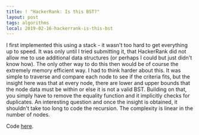 ```yaml
---
title: ! "HackerRank: Is this BST?"
layout: post
tags: algorithms
local: 2019-02-16-hackerrank-is-this-bst
---
```


I first implemented this using a stack - it wasn't too hard to get everything
up to speed. It was only until I tried submitting it, that HackerRank did not
allow me to use additional data structures (or perhaps I could but just
didn't know how). The only other way to do this then would be of course the
extremely memory efficient way. I had to think harder about this. It was simple
to traverse and compare each node to see if the criteria fits, but the
insight here was that at every node, there are lower and upper bounds that
the node data must be within or else it is not a valid BST. Building on that,
you simply have to remove the equality function and it implicitly checks
for duplicates. An interesting question and once the insight is obtained, it
shouldn't take too long to code the recursion. The complexity is linear in the
number of nodes.

Code [here](https://github.com/jkschin/hackerspace/blob/master/hackerrank/is-this-BST/is-this-bst.cpp).
